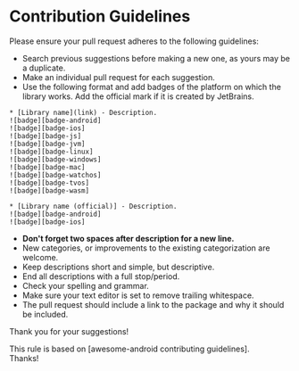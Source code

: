 # Contribution Guidelines

Please ensure your pull request adheres to the following guidelines:

* Search previous suggestions before making a new one, as yours may be a duplicate.
* Make an individual pull request for each suggestion.
* Use the following format and add badges of the platform on which the library works. Add the official mark if it is created by JetBrains.

```
* [Library name](link) - Description.  
![badge][badge-android]
![badge][badge-ios]
![badge][badge-js]
![badge][badge-jvm]
![badge][badge-linux]
![badge][badge-windows]
![badge][badge-mac]
![badge][badge-watchos]
![badge][badge-tvos]
![badge][badge-wasm]

* [Library name (official)] - Description.  
![badge][badge-android]
![badge][badge-ios]

```

* **Don't forget two spaces after description for a new line.**
* New categories, or improvements to the existing categorization are welcome.
* Keep descriptions short and simple, but descriptive.
* End all descriptions with a full stop/period.
* Check your spelling and grammar.
* Make sure your text editor is set to remove trailing whitespace.
* The pull request should include a link to the package and why it should be included.

Thank you for your suggestions!

This rule is based on [awesome-android contributing guidelines].  
Thanks!
